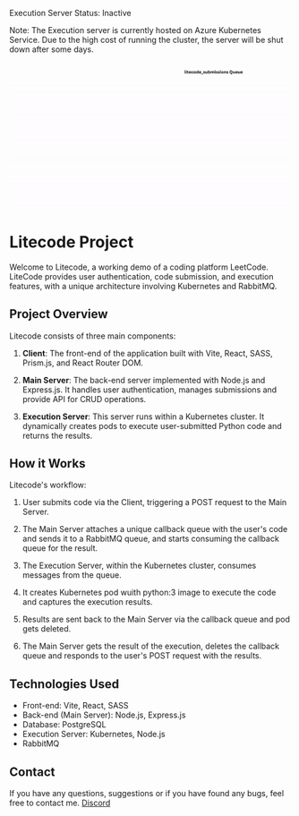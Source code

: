 Execution Server Status: Inactive

Note: The Execution server is currently hosted on Azure Kubernetes Service. Due to the high cost of running the cluster, the server will be shut down after some days.

![LiteCode GIF](/litecode.gif)

# Litecode Project

Welcome to Litecode, a working demo of a coding platform LeetCode. LiteCode provides user authentication, code submission, and execution features, with a unique architecture involving Kubernetes and RabbitMQ.

## Project Overview

Litecode consists of three main components:

1. **Client**: The front-end of the application built with Vite, React, SASS, Prism.js, and React Router DOM.

2. **Main Server**: The back-end server implemented with Node.js and Express.js. It handles user authentication, manages submissions and provide API for CRUD operations.

3. **Execution Server**: This server runs within a Kubernetes cluster. It dynamically creates pods to execute user-submitted Python code and returns the results.

## How it Works

Litecode's workflow:

1. User submits code via the Client, triggering a POST request to the Main Server.

2. The Main Server attaches a unique callback queue with the user's code and sends it to a RabbitMQ queue, and starts consuming the callback queue for the result.

3. The Execution Server, within the Kubernetes cluster, consumes messages from the queue.

4. It creates Kubernetes pod wuith python:3 image to execute the code and captures the execution results.

5. Results are sent back to the Main Server via the callback queue and pod gets deleted.

6. The Main Server gets the result of the execution, deletes the callback queue and responds to the user's POST request with the results.

## Technologies Used

- Front-end: Vite, React, SASS
- Back-end (Main Server): Node.js, Express.js
- Database: PostgreSQL
- Execution Server: Kubernetes, Node.js
- RabbitMQ

## Contact

If you have any questions, suggestions or if you have found any bugs, feel free to contact me.
[Discord](https://discordapp.com/users/516889806677213185)
